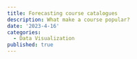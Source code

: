 ```yaml
---
title: Forecasting course catalogues
description: What make a course popular?
date: '2023-4-16'
categories:
  - Data Visualization
published: true
---
```


<script>
  // import ScatterPlot from '$lib/components/cc-scatter.svelte'
  // import { json } from 'd3-fetch'
  
  // import { scaleLinear } from "d3-scale";
  // import { max } from "d3-array";

  // json("../lib/components/data/tidy-catalogue.json", function(data) {
  //     console.log(data)
  //   })
</script>

<!-- <ScatterPlot /> -->
